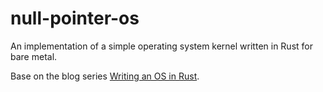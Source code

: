 # null-pointer-os

An implementation of a simple operating system kernel written in Rust for bare metal.

Base on the blog series [Writing an OS in Rust](https://os.phil-opp.com/).
